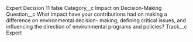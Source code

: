 <?xml version="1.0" encoding="UTF-8"?>
<CustomMetadata xmlns="http://soap.sforce.com/2006/04/metadata" xmlns:xsi="http://www.w3.org/2001/XMLSchema-instance" xmlns:xsd="http://www.w3.org/2001/XMLSchema">
    <label>Expert Decision 11</label>
    <protected>false</protected>
    <values>
        <field>Category__c</field>
        <value xsi:type="xsd:string">Impact on Decision-Making</value>
    </values>
    <values>
        <field>Question__c</field>
        <value xsi:type="xsd:string">What impact have your contributions had on making a difference on environmental decision- making, defining critical issues, and influencing the direction of environmental programs and policies?</value>
    </values>
    <values>
        <field>Track__c</field>
        <value xsi:type="xsd:string">Expert</value>
    </values>
</CustomMetadata>

